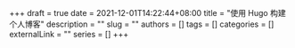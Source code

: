 +++ 
draft = true
date = 2021-12-01T14:22:44+08:00
title = "使用 Hugo 构建个人博客"
description = ""
slug = ""
authors = []
tags = []
categories = []
externalLink = ""
series = []
+++